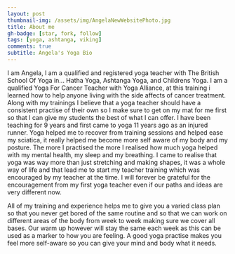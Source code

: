 ```yaml
---
layout: post
thumbnail-img: /assets/img/AngelaNewWebsitePhoto.jpg
title: About me
gh-badge: [star, fork, follow]
tags: [yoga, ashtanga, viking]
comments: true
subtitle: Angela's Yoga Bio
---
```

I am Angela, I am a qualified and registered yoga teacher with The British School Of Yoga in... Hatha Yoga, Ashtanga Yoga, and Childrens Yoga. I am a qualified Yoga For Cancer Teacher with Yoga Alliance, at this training i learned how to help anyone living with the side affects of cancer treatment. Along with my trainings I believe that a yoga teacher should have a consistent practise of their own so I make sure to get on my mat for me first so that I can give my students the best of what I can offer. I have been teaching for 9 years and first came to yoga 11 years ago as an injured runner. Yoga helped me to recover from training sessions and helped ease my sciatica, it really helped me become more self aware of my body and my posture. The more I practised the more I realised how much yoga helped with my mental health, my sleep and my breathing. I came to realise that yoga was way more than just stretching and making shapes, it was a whole way of life and that lead me to start my teacher training which was encouraged by my teacher at the time. I will forever be grateful for the encouragement from my first yoga teacher even if our paths and ideas are very different now.

All of my training and experience helps me to give you a varied class plan so that you never get bored of the same routine and so that we can work on different areas of the body from week to week making sure we cover all bases. Our warm up however will stay the same each week as this can be used as a marker to how you are feeling. A good yoga practise makes you feel more self-aware so you can give your mind and body what it needs.

